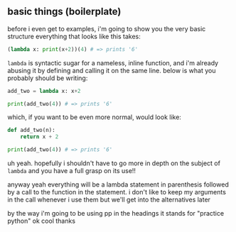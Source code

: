 ## basic things (boilerplate)

before i even get to examples, i'm going to show you the very basic structure everything that looks like this takes:
```python
(lambda x: print(x+2))(4) # => prints '6'
```
`lambda` is syntactic sugar for a nameless, inline function, and i'm already abusing it by defining and calling it on the same line. below is what you probably should be writing:
```python
add_two = lambda x: x+2

print(add_two(4)) # => prints '6'
```
which, if you want to be even more normal, would look like:
```python
def add_two(n):
    return x + 2

print(add_two(4)) # => prints '6'
```
uh yeah. hopefully i shouldn't have to go more in depth on the subject of `lambda` and you have a full grasp on its use!!

anyway yeah everything will be a lambda statement in parenthesis followed by a call to the function in the statement. i don't like to keep my arguments in the call whenever i use them but we'll get into the alternatives later

by the way i'm going to be using pp in the headings it stands for "practice python" ok cool thanks
